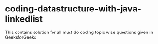 # coding-datastructure-with-java-linkedlist
This contains solution for all  must do coding topic wise questions given in GeeksforGeeks
